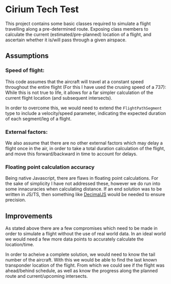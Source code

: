 # Cirium Tech Test

This project contains some basic classes required to simulate a flight travelling along a pre-determined route. Exposing class members to calculate the current (estimated/pre-planned) location of a flight, and ascertain whether it is/will pass through a given airspace.

## Assumptions

### Speed of flight:

This code assumes that the aircraft will travel at a constant speed throughout the entire flight (For this I have used the crusing speed of a 737): While this is not true to life, it allows for a far simpler calculation of the current flight location (and subsequent intersects).

In order to overcome this, we would need to extend the `FlightPathSegment` type to include a velocity/speed parameter, indicating the expected duration of each segment/leg of a flight.

### External factors:

We also assume that there are no other external factors which may delay a flight once in the air, in order to take a total duration calculation of the flight, and move this forward/backward in time to account for delays.

### Floating point calculation accuracy

Being native Javascript, there are flaws in floating point calculations. For the sake of simplicity I have not addressed these, however we do run into some innacuracies when calculating distance. If an end solution was to be written in JS/TS, then something like [DecimalJS](https://github.com/MikeMcl/decimal.js) would be needed to ensure precision.

## Improvements

As stated above there are a few compromises which need to be made in order to simulate a flight without the use of real world data. In an ideal world we would need a few more data points to accurately calculate the location/time.

In order to acheive a complete solution, we would need to know the tail number of the aircraft. With this we would be able to find the last known transponder location of the flight. From which we could see if the flight was ahead/behind schedule, as well as know the progress along the planned route and current/upcoming intersects.
